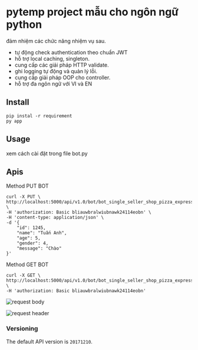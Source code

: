 # pytemp project mẫu cho ngôn ngữ python

đảm nhiệm các chức năng nhiệm vụ sau.

- tự động check authentication theo chuẩn JWT
- hỗ trợ local caching, singleton.
- cung cấp các giải pháp HTTP validate.
- ghi logging tự động và quản lý lỗi.
- cung cấp giải pháp OOP cho controller.
- hỗ trợ đa ngôn ngữ với VI và EN

## Install

    pip instal -r requirement
    py app

## Usage

xem cách cài đặt trong file bot.py

## Apis

Method PUT BOT

```
curl -X PUT \
http://localhost:5000/api/v1.0/bot/bot_single_seller_shop_pizza_express \
-H 'authorization: Basic bliauwbralwiubnawk24114eobn' \
-H 'content-type: application/json' \
-d '{
    "id": 1245,
    "name": "Tuấn Anh",
    "age": 5,
    "gender": 4,
    "message": "Chào"
}'
```

Method GET BOT

```
curl -X GET \
http://localhost:5000/api/v1.0/bot/bot_single_seller_shop_pizza_express \
-H 'authorization: Basic bliauwbralwiubnawk24114eobn'
```

![request body](https://github.com/ongxabeou/pytemp/raw/master/resources/images/1.png)

![request header](https://github.com/ongxabeou/pytemp/raw/master/resources/images/2.PNG)

### Versioning

The default API version is `20171210`.